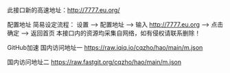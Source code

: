 此接口新的高速地址：http://7777.eu.org/

配置地址 简易设定流程：
设置 --> 配置地址 --> 输入 http://7777.eu.org --> 点击确定 --> 返回首页
本接口内的资源均采集自网络，如有侵权请联系删除！

GitHub加速
国内访问地址一
https://raw.iqiq.io/cqzho/hao/main/m.json

国内访问地址二
https://raw.fastgit.org/cqzho/hao/main/m.json
